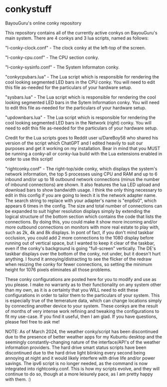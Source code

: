 # conkystuff
BayouGuru's online conky repository

This repository contains all of the currently active conkys on BayouGuru's main system.  There are 4 conkys and 3 lua scripts, named as follows:

"l-conky-clock.conf" - The clock conky at the left-top of the screen. 

"l-conky-cpu.conf" - The CPU section conky.

"l-conky-sysinfo.conf" - The System Informaton conky.

"conkycpubars.lua" - The Lua script which is responsible for rendering the cool looking segmented LED bars in the CPU conky.  You will need to edit this file as-needed for the particulars of your hardware setup.

"sysbars.lua" - The Lua script which is responsible for rendering the cool looking segmented LED bars in the Sytem Information conky.  You will need to edit this file as-needed for the particulars of your hardware setup.

"updownbars.lua" - The Lua script which is responsible for rendering the cool looking segmented LED bars in the Network (right) conky.  You will need to edit this file as-needed for the particulars of your hardware setup.

  Credit for the Lua scripts goes to Reddit user u/DareBoy58 who shared his version of the script which ChatGPT and I edited heavily to suit our purposes and get it working on my installation.  Bear in mind that you MUST be running a conky-all or conky-lua build with the Lua extensions enabled in order to use this script! 

"rightconky.conf" - The right-top/side conky, which displays the system's network information, the top 5 processes using CPU and RAM and up to 6 inbound and/or up to 18 outbound network connections (minus the number of inbound connections) are shown. It also features the lua LED upload and download bars to show bandwidth usage.  I think the only thing necessary to edit in this config if you are going to leech it is the network adapter name.  The search string to replace with your adapter's name is "enp6s0", which appears 6 times in the config.  The size and total number of connections can be expanded to suit higher resolution displays simply by extending the logical structure of the bottom section which contains the code that lists the connections.  By doing this, you could make it show more incoming and/or more outbound connections on monitors with more real estate to play with, such as 2k, 4k and 8k displays.  In pont of fact, if you don't mind taskbar occlusion, you could add 2 more connections to the 1080 display before running out of vertical space, but I wanted to keep it clear of the taskbar, even if the conky's background is going "full-screen" vertically.  The DE's taskbar displays over the bottom of the conky, not under, but it doesn't hurt anything.  I found it annoying/distracting to see the flicker of the redraw when resizing the conky for fewer connections, so setting the minimum height for 1076 pixels eliminates all those problems.

These conky configurations are posted here for you to modify and use as you please.  I make no warranty as to their functionality on any system other than my own, as it is a certainty that you WILL need to edit these configurations in order to tailor them to the particulars of your system.  This is especially true of the temerature data, which can change locations simply by connecting another device to your system.  These conkys are the result of months of very intense work refining and tweaking the configurations to fit my use-case.  If you find it useful, then I am glad.  If you have questions, please feel free to ask me!

NOTE:  As of March 2024, the weather conky/script has been discontinued due to the presence of better weather apps for my Kubuntu desktop and the seemingly constantly-changing nature of the interface/API's of the weather information providers.  The hard drive smart status scripts have been discontinued due to the hard drive light blinking every second being annoying at night and it would likely interfere with drive life and/or power savings.  The ipv6 script is no longer needed, as the command is now integrated into rightconky.conf.  This is how my scripts evolve, and they will continue to do so, though at a more leisurely pace, as I am pretty happy with them.  :)
